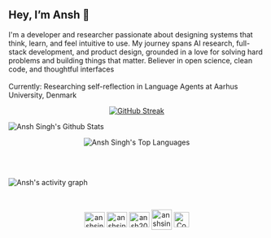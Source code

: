 ## Hey, I’m Ansh 👋
I'm a developer and researcher passionate about designing systems that think, learn, and feel intuitive to use. My journey spans AI research, full-stack development, and product design, grounded in a love for solving hard problems and building things that matter. Believer in open science, clean code, and thoughtful interfaces
<br/>
<br/>
Currently: Researching self-reflection in Language Agents at Aarhus University, Denmark
<br/>


<p align="center">
  <a href="https://git.io/streak-stats">
    <img src="https://github-readme-streak-stats-ashen-nu.vercel.app?user=ansh200516&theme=elegant&hide_border=true&background=45%2C01040100%2C00000000" alt="GitHub Streak" />
  </a>
</p>


![Ansh Singh's Github Stats](https://github-readme-stats.vercel.app/api?username=ansh200516&show_icons=true&count_private=true&theme=elegant&hide_border=true&bg_color=0D1117)
  <p align = "center">
     <img alt="Ansh Singh's Top Languages" src="https://github-readme-stats.vercel.app/api/top-langs/?username=ansh200516&langs_count=8&count_private=true&layout=compact&theme=elegant&hide_border=true&bg_color=0D1117" /></a>
  </p>
  <br/>


<br/>

![Ansh's activity graph](https://github-readme-activity-graph.vercel.app/graph?username=ansh200516&bg_color=000000&color=ffffff&line=ffa047&point=1b03d3&area=true&hide_border=true&bg_color=0D1117)

<br/>
<p align="center">
<a href="https://www.linkedin.com/in/anshsingh200516/" target="blank"><img align="center" src="https://raw.githubusercontent.com/rahuldkjain/github-profile-readme-generator/master/src/images/icons/Social/linked-in-alt.svg" alt="anshsingh200516" height="30" width="40" /></a>
<a href="https://www.instagram.com/anshsingh_1603/" target="blank"><img align="center" src="https://raw.githubusercontent.com/rahuldkjain/github-profile-readme-generator/master/src/images/icons/Social/instagram.svg" alt="anshsingh_1603" height="30" width="40" /></a>
<a href="https://leetcode.com/u/ansh200516/" target="blank"><img align="center" src="https://raw.githubusercontent.com/rahuldkjain/github-profile-readme-generator/master/src/images/icons/Social/leet-code.svg" alt="ansh200516" height="30" width="40" /></a>
<a href="https://www.geeksforgeeks.org/user/anshsingud70/" target="blank"><img align="center" src="https://img.icons8.com/?size=100&id=AbQBhN9v62Ob&format=png&color=000000" alt="anshsingud70" height="40" width="40" /></a>
<a href = "https://codeforces.com/profile/ansh200516" target = "blank"><img align = "center" alt="Codeforces" height = "30" width="30" src="https://img.icons8.com/?size=100&id=jldAN67IAsrW&format=png&color=000000" /></a>
</p>


<!--
**ansh200516/ansh200516** is a ✨ _special_ ✨ repository because its `README.md` (this file) appears on your GitHub profile.

Here are some ideas to get you started:

- 🔭 I’m currently working on ...
- 🌱 I’m currently learning ...
- 👯 I’m looking to collaborate on ...
- 🤔 I’m looking for help with ...
- 💬 Ask me about ...
- 📫 How to reach me: ...
- 😄 Pronouns: ...
- ⚡ Fun fact: ...
-->
